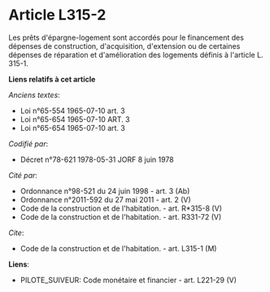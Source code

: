 # Article L315-2

Les prêts d'épargne-logement sont accordés pour le financement des dépenses de construction, d'acquisition, d'extension ou de
certaines dépenses de réparation et d'amélioration des logements définis à l'article L. 315-1.

**Liens relatifs à cet article**

_Anciens textes_:

  - Loi n°65-554 1965-07-10 art. 3
  - Loi n°65-654 1965-07-10 ART. 3
  - Loi n°65-654 1965-07-10 art. 3

_Codifié par_:

  - Décret n°78-621 1978-05-31 JORF 8 juin 1978

_Cité par_:

  - Ordonnance n°98-521 du 24 juin 1998 - art. 3 (Ab)
  - Ordonnance n°2011-592 du 27 mai 2011 - art. 2 (V)
  - Code de la construction et de l'habitation. - art. R*315-8 (V)
  - Code de la construction et de l'habitation. - art. R331-72 (V)

_Cite_:

  - Code de la construction et de l'habitation. - art. L315-1 (M)

**Liens**:

  - PILOTE_SUIVEUR: Code monétaire et financier - art. L221-29 (V)
